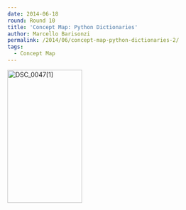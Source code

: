 ```yaml
---
date: 2014-06-18
round: Round 10
title: 'Concept Map: Python Dictionaries'
author: Marcello Barisonzi
permalink: /2014/06/concept-map-python-dictionaries-2/
tags:
  - Concept Map
---
```

[<img class="alignnone size-medium wp-image-7851" alt="DSC_0047[1]" src="http://files.software-carpentry.org/training-course/2014/06/DSC_00471-e1403146344173-168x300.jpg" width="168" height="300" />][1]

 [1]: http://files.software-carpentry.org/training-course/2014/06/DSC_00471-e1403146344173.jpg
